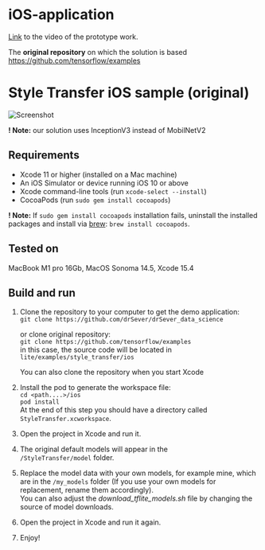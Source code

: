 # iOS-application
[Link](https://youtu.be/ypb2P3RHKqA) to the video of the prototype work.

The **original repository** on which the solution is based https://github.com/tensorflow/examples

# Style Transfer iOS sample (original)

![Screenshot](https://storage.googleapis.com/download.tensorflow.org/models/tflite/arbitrary_style_transfer/architecture.png)

**! Note:** our solution uses InceptionV3 instead of MobilNetV2

## Requirements

*   Xcode 11 or higher (installed on a Mac machine)
*   An iOS Simulator or device running iOS 10 or above
*   Xcode command-line tools (run `xcode-select --install`)
*   CocoaPods (run `sudo gem install cocoapods`)

**! Note:** If `sudo gem install cocoapods` installation fails, uninstall the installed packages and install via [brew](https://brew.sh): `brew install cocoapods`.

## Tested on

MacBook M1 pro 16Gb, MacOS Sonoma 14.5, Xcode 15.4

## Build and run

1.  Clone the repository to your computer to get the
    demo application:     
    `git clone https://github.com/drSever/drSever_data_science` 

    or clone original repository:    
    `git clone https://github.com/tensorflow/examples`    
    in this case, the source code will be located in    
    `lite/examples/style_transfer/ios`

    You can also clone the repository when you start Xcode
2.  Install the pod to generate the workspace file:     
    `cd <path....>/ios`    
    `pod install`   
    At the end of this step you should have a directory called
    `StyleTransfer.xcworkspace`.
3.  Open the project in Xcode and run it.
4.  The original default models will appear in the   
    `/StyleTransfer/model` folder.
5.  Replace the model data with your own models, for example mine, which are in the 
    `/my_models` folder (If you use your own models for replacement, rename them accordingly).     
    You can also adjust the *download_tflite_models.sh* file by changing the source of model downloads.
6.  Open the project in Xcode and run it again.
7.  Enjoy!
